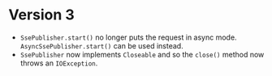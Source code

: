 Version 3
=========

* `SsePublisher.start()` no longer puts the request in async mode. `AsyncSsePublisher.start()` can be used instead.
* `SsePublisher` now implements `Closeable` and so the `close()` method now throws an `IOException`.